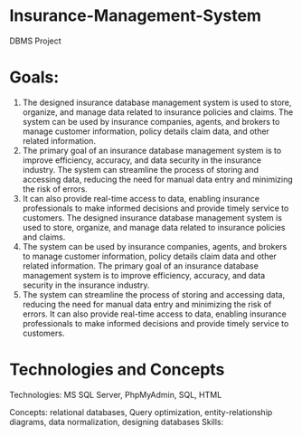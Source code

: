 # Insurance-Management-System
DBMS Project

# Goals:
1. The designed insurance database management system is used to store, organize, and manage data related to insurance policies and claims. The system can be used by insurance companies, agents, and brokers to manage customer information, policy details claim data, and other related information.
2. The primary goal of an insurance database management system is to improve efficiency, accuracy, and data security in the insurance industry. The system can streamline the process of storing and accessing data, reducing the need for manual data entry and minimizing the risk of errors.
3. It can also provide real-time access to data, enabling insurance professionals to make informed decisions and provide timely service to customers. The designed insurance database management system is used to store, organize, and manage data related to insurance policies and claims.
4. The system can be used by insurance companies, agents, and brokers to manage customer information, policy details claim data and other related information. The primary goal of an insurance database management system is to improve efficiency, accuracy, and data security in the insurance industry.
5. The system can streamline the process of storing and accessing data, reducing the need for manual data entry and minimizing the risk of errors. It can also provide real-time access to data, enabling insurance professionals to make informed decisions and provide timely service to customers.

# Technologies and Concepts
Technologies: MS SQL Server, PhpMyAdmin, SQL, HTML

Concepts: relational databases, Query optimization, entity-relationship diagrams, data normalization, designing databases
Skills: 
